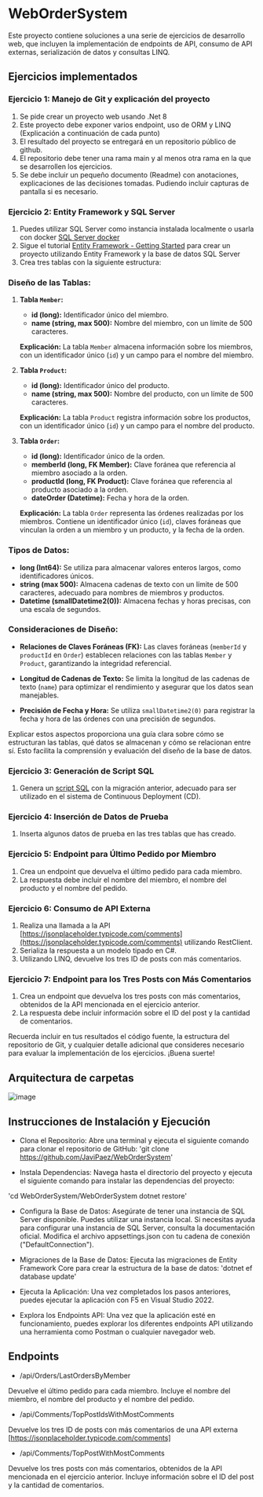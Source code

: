 # WebOrderSystem

Este proyecto contiene soluciones a una serie de ejercicios de desarrollo web, que incluyen la implementación de endpoints de API, consumo de API externas, serialización de datos y consultas LINQ.

## Ejercicios implementados
### Ejercicio 1: Manejo de Git y explicación del proyecto
1. Se pide crear un proyecto web usando .Net 8
2. Este proyecto debe exponer varios endpoint, uso de ORM y LINQ (Explicación a continuación de cada punto)
3. El resultado del proyecto se entregará en un repositorio público de github.
4. El repositorio debe tener una rama main y al menos otra rama en la que se desarrollen los ejercicios.
5. Se debe incluir un pequeño documento (Readme) con anotaciones, explicaciones de las decisiones tomadas. Pudiendo incluir capturas de pantalla si es necesario.

### Ejercicio 2: Entity Framework y SQL Server
1. Puedes utilizar SQL Server como instancia instalada localmente o usarla con docker [SQL Server docker](https://hub.docker.com/_/microsoft-mssql-server)
2. Sigue el tutorial [Entity Framework - Getting Started](https://learn.microsoft.com/es-es/ef/core/) para crear un proyecto utilizando Entity Framework y la base de datos SQL Server
3. Crea tres tablas con la siguiente estructura:

### Diseño de las Tablas:

1. **Tabla `Member`:**
   - **id (long):** Identificador único del miembro.
   - **name (string, max 500):** Nombre del miembro, con un límite de 500 caracteres.

   **Explicación:** La tabla `Member` almacena información sobre los miembros, con un identificador único (`id`) y un campo para el nombre del miembro.

2. **Tabla `Product`:**
   - **id (long):** Identificador único del producto.
   - **name (string, max 500):** Nombre del producto, con un límite de 500 caracteres.

   **Explicación:** La tabla `Product` registra información sobre los productos, con un identificador único (`id`) y un campo para el nombre del producto.

3. **Tabla `Order`:**
   - **id (long):** Identificador único de la orden.
   - **memberId (long, FK Member):** Clave foránea que referencia al miembro asociado a la orden.
   - **productId (long, FK Product):** Clave foránea que referencia al producto asociado a la orden.
   - **dateOrder (Datetime):** Fecha y hora de la orden.

   **Explicación:** La tabla `Order` representa las órdenes realizadas por los miembros. Contiene un identificador único (`id`), claves foráneas que vinculan la orden a un miembro y un producto, y la fecha de la orden.

### Tipos de Datos:

- **long (Int64):** Se utiliza para almacenar valores enteros largos, como identificadores únicos.
- **string (max 500):** Almacena cadenas de texto con un límite de 500 caracteres, adecuado para nombres de miembros y productos.
- **Datetime (smallDatetime2(0)):** Almacena fechas y horas precisas, con una escala de segundos.

### Consideraciones de Diseño:

- **Relaciones de Claves Foráneas (FK):** Las claves foráneas (`memberId` y `productId` en `Order`) establecen relaciones con las tablas `Member` y `Product`, garantizando la integridad referencial.

- **Longitud de Cadenas de Texto:** Se limita la longitud de las cadenas de texto (`name`) para optimizar el rendimiento y asegurar que los datos sean manejables.

- **Precisión de Fecha y Hora:** Se utiliza `smallDatetime2(0)` para registrar la fecha y hora de las órdenes con una precisión de segundos.

Explicar estos aspectos proporciona una guía clara sobre cómo se estructuran las tablas, qué datos se almacenan y cómo se relacionan entre sí. Esto facilita la comprensión y evaluación del diseño de la base de datos.


### Ejercicio 3: Generación de Script SQL
1. Genera un [script SQL](https://learn.microsoft.com/en-us/ef/core/managing-schemas/migrations/applying?tabs=dotnet-core-cli#sql-scripts) con la migración anterior, adecuado para ser utilizado en el sistema de Continuous Deployment (CD).

### Ejercicio 4: Inserción de Datos de Prueba
1. Inserta algunos datos de prueba en las tres tablas que has creado.

### Ejercicio 5: Endpoint para Último Pedido por Miembro
1. Crea un endpoint que devuelva el último pedido para cada miembro.
2. La respuesta debe incluir el nombre del miembro, el nombre del producto y el nombre del pedido.

### Ejercicio 6: Consumo de API Externa
1. Realiza una llamada a la API [https://jsonplaceholder.typicode.com/comments](https://jsonplaceholder.typicode.com/comments) utilizando RestClient.
2. Serializa la respuesta a un modelo tipado en C#.
3. Utilizando LINQ, devuelve los tres ID de posts con más comentarios.

### Ejercicio 7: Endpoint para los Tres Posts con Más Comentarios
1. Crea un endpoint que devuelva los tres posts con más comentarios, obtenidos de la API mencionada en el ejercicio anterior.
2. La respuesta debe incluir información sobre el ID del post y la cantidad de comentarios.

Recuerda incluir en tus resultados el código fuente, la estructura del repositorio de Git, y cualquier detalle adicional que consideres necesario para evaluar la implementación de los ejercicios. ¡Buena suerte!


## Arquitectura de carpetas
![image](https://github.com/JaviPaez/WebOrderSystem/assets/69802155/c1a74bd3-d5af-4380-85fb-bf061240e036)

## Instrucciones de Instalación y Ejecución
- Clona el Repositorio: Abre una terminal y ejecuta el siguiente comando para clonar el repositorio de GitHub:
'git clone https://github.com/JaviPaez/WebOrderSystem'

- Instala Dependencias: Navega hasta el directorio del proyecto y ejecuta el siguiente comando para instalar las dependencias del proyecto:

'cd WebOrderSystem/WebOrderSystem
dotnet restore'

- Configura la Base de Datos: Asegúrate de tener una instancia de SQL Server disponible. Puedes utilizar una instancia local. Si necesitas ayuda para configurar una instancia de SQL Server, consulta la documentación oficial. Modifica el archivo appsettings.json con tu cadena de conexión ("DefaultConnection").

- Migraciones de la Base de Datos: Ejecuta las migraciones de Entity Framework Core para crear la estructura de la base de datos:
'dotnet ef database update'

- Ejecuta la Aplicación: Una vez completados los pasos anteriores, puedes ejecutar la aplicación con F5 en Visual Studio 2022.

- Explora los Endpoints API: Una vez que la aplicación esté en funcionamiento, puedes explorar los diferentes endpoints API utilizando una herramienta como Postman o cualquier navegador web.

## Endpoints

- /api/Orders/LastOrdersByMember

Devuelve el último pedido para cada miembro. Incluye el nombre del miembro, el nombre del producto y el nombre del pedido.

- /api/Comments/TopPostIdsWithMostComments
  
Devuelve los tres ID de posts con más comentarios de una API externa [https://jsonplaceholder.typicode.com/comments]

- /api/Comments/TopPostWithMostComments

Devuelve los tres posts con más comentarios, obtenidos de la API mencionada en el ejercicio anterior. Incluye información sobre el ID del post y la cantidad de comentarios.
